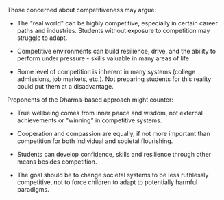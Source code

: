 
Those concerned about competitiveness may argue:

- The "real world" can be highly competitive, especially in certain career paths and industries. Students without exposure to competition may struggle to adapt.

- Competitive environments can build resilience, drive, and the ability to perform under pressure - skills valuable in many areas of life.

- Some level of competition is inherent in many systems (college admissions, job markets, etc.). Not preparing students for this reality could put them at a disadvantage.

Proponents of the Dharma-based approach might counter:

- True wellbeing comes from inner peace and wisdom, not external achievements or "winning" in competitive systems.

- Cooperation and compassion are equally, if not more important than competition for both individual and societal flourishing.

- Students can develop confidence, skills and resilience through other means besides competition.

- The goal should be to change societal systems to be less ruthlessly competitive, not to force children to adapt to potentially harmful paradigms.

